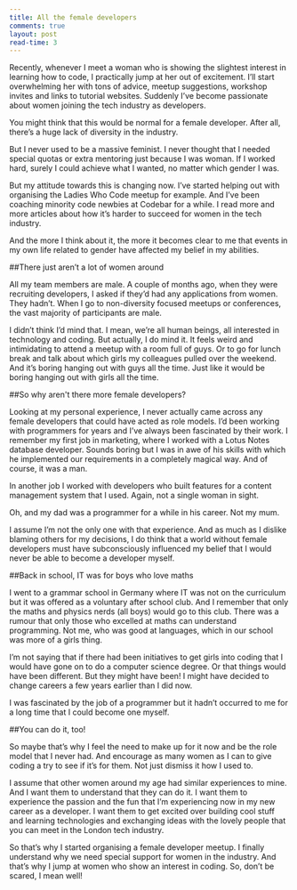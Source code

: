 ```yaml
---
title: All the female developers
comments: true
layout: post
read-time: 3
---
```


Recently, whenever I meet a woman who is showing the slightest interest in learning how to code, I practically jump at her out of excitement. I’ll start overwhelming her with tons of advice, meetup suggestions, workshop invites and links to tutorial websites. Suddenly I’ve become passionate about women joining the tech industry as developers.

<!--break-->

You might think that this would be normal for a female developer. After all, there’s a huge lack of diversity in the industry.

But I never used to be a massive feminist. I never thought that I needed special quotas or extra mentoring just because I was woman. If I worked hard, surely I could achieve what I wanted, no matter which gender I was.

But my attitude towards this is changing now. I’ve started helping out with organising the Ladies Who Code meetup for example. And I’ve been coaching minority code newbies at Codebar for a while. I read more and more articles about how it’s harder to succeed for women in the tech industry.

And the more I think about it, the more it becomes clear to me that events in my own life related to gender have affected my belief in my abilities.

##There just aren’t a lot of women around

All my team members are male. A couple of months ago, when they were recruiting developers, I asked if they’d had any applications from women. They hadn’t. When I go to non-diversity focused meetups or conferences, the vast majority of participants are male.

I didn’t think I’d mind that. I mean, we’re all human beings, all interested in technology and coding. But actually, I do mind it. It feels weird and intimidating to attend a meetup with a room full of guys. Or to go for lunch break and talk about which girls my colleagues pulled over the weekend. And it’s boring hanging out with guys all the time. Just like it would be boring hanging out with girls all the time.

##So why aren't there more female developers?

Looking at my personal experience, I never actually came across any female developers that could have acted as role models. I’d been working with programmers for years and I’ve always been fascinated by their work. I remember my first job in marketing, where I worked with a Lotus Notes database developer. Sounds boring but I was in awe of his skills with which he implemented our requirements in a completely magical way. And of course, it was a man.

In another job I worked with developers who built features for a content management system that I used. Again, not a single woman in sight.

Oh, and my dad was a programmer for a while in his career. Not my mum.

I assume I’m not the only one with that experience. And as much as I dislike blaming others for my decisions, I do think that a world without female developers must have subconsciously influenced my belief that I would never be able to become a developer myself.

##Back in school, IT was for boys who love maths

I went to a grammar school in Germany where IT was not on the curriculum but it was offered as a voluntary after school club. And I remember that only the maths and physics nerds (all boys) would go to this club. There was a rumour that only those who excelled at maths can understand programming. Not me, who was good at languages, which in our school was more of a girls thing.

I’m not saying that if there had been initiatives to get girls into coding that I would have gone on to do a computer science degree. Or that things would have been different. But they might have been! I might have decided to change careers a few years earlier than I did now.

I was fascinated by the job of a programmer but it hadn’t occurred to me for a long time that I could become one myself.

##You can do it, too!

So maybe that’s why I feel the need to make up for it now and be the role model that I never had. And encourage as many women as I can to give coding a try to see if it’s for them. Not just dismiss it how I used to.

I assume that other women around my age had similar experiences to mine. And I want them to understand that they can do it. I want them to experience the passion and the fun that I’m experiencing now in my new career as a developer. I want them to get excited over building cool stuff and learning technologies and exchanging ideas with the lovely people that you can meet in the London tech industry.

So that’s why I started organising a female developer meetup. I finally understand why we need special support for women in the industry. And that’s why I jump at women who show an interest in coding. So, don’t be scared, I mean well!